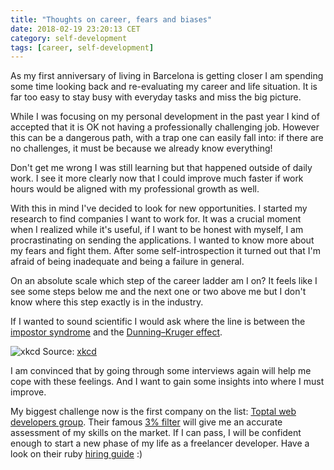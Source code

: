 ```yaml
---
title: "Thoughts on career, fears and biases"
date: 2018-02-19 23:20:13 CET
category: self-development
tags: [career, self-development]
---
```

As my first anniversary of living in Barcelona is getting closer I am spending 
some time looking back and re-evaluating my career and life situation. It is
far too easy to stay busy with everyday tasks and miss the big picture.

While I was focusing on my personal development in the past year I kind of 
accepted that it is OK not having a professionally challenging job. However 
this can be a dangerous path, with a trap one can easily fall into: if there 
are no challenges, it must be because we already know everything!

Don't get me wrong I was still learning but that happened outside of daily 
work. I see it more clearly now that I could improve much faster if work hours 
would be aligned with my professional growth as well.

With this in mind I've decided to look for new opportunities. I started my 
research to find companies I want to work for. It was a crucial moment when I 
realized while it's useful, if I want to be honest with myself, I am 
procrastinating on sending the applications. I wanted to know more about my 
fears and fight them. After some self-introspection it turned out that I'm 
afraid of being inadequate and being a failure in general.

On an absolute scale which step of the career ladder am I on? It feels like I 
see some steps below me and the next one or two above me but I don't know 
where this step exactly is in the industry.

If I wanted to sound scientific I would ask where the line is between the 
[impostor syndrome](https://en.wikipedia.org/wiki/Impostor_syndrome) and the 
[Dunning–Kruger effect](https://en.wikipedia.org/wiki/Dunning%E2%80%93Kruger_effect).

![xkcd](https://imgs.xkcd.com/comics/impostor_syndrome.png "It's actually worst in people who study the Dunning–Kruger effect. We tried to organize a conference on it, but the only people who would agree to give the keynote were random undergrads.")
Source: [xkcd](https://xkcd.com/1954/)

I am convinced that by going through some interviews again will help me cope 
with these feelings. And I want to gain some insights into where I must 
improve.

My biggest challenge now is the first company on the list: [Toptal web developers group](https://www.toptal.com/web).
Their famous [3% filter](https://www.toptal.com/top-3-percent) will give me an 
accurate assessment of my skills on the market. If I can pass, I will be 
confident enough to start a new phase of my life as a freelancer developer.
Have a look on their ruby [hiring guide](https://www.toptal.com/ruby?guide=true#hiring-guide) :)
